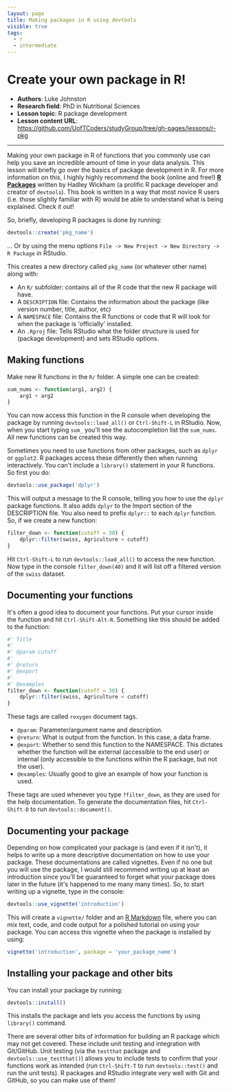 ```yaml
---
layout: page
title: Making packages in R using devtools
visible: true
tags:
  - r
  - intermediate
---
```


<!-- change visible to true if you want it on the site -->

# Create your own package in R!

 - **Authors**: Luke Johnston
 - **Research field**: PhD in Nutritional Sciences
 - **Lesson topic**: R package development
 - **Lesson content URL**: <https://github.com/UofTCoders/studyGroup/tree/gh-pages/lessons/r-pkg>
 
-----

Making your own package in R of functions that you commonly use can help you
save an incredible amount of time in your data analysis. This lesson will
briefly go over the basics of package development in R. For more information on
this, I highly highly recommend the book (online and free!) 
[**R Packages**](http://r-pkgs.had.co.nz/) written by Hadley Wickham (a prolific R
package developer and creator of `devtools`). This book is written in a way that
most novice R users (i.e. those slightly familiar with R) would be able to
understand what is being explained. Check it out!

So, briefly, developing R packages is done by running:

```r
devtools::create('pkg_name')
```

... Or by using the menu options `File -> New Project -> New Directory -> R Package` in RStudio.

This creates a new directory called `pkg_name` (or whatever other name) along with:

- An `R/` subfolder: contains all of the R code that the new R package will have.
- A `DESCRIPTION` file: Contains the information about the package (like version
number, title, author, etc)
- A `NAMESPACE` file: Contains the R functions or code that R will look for when
the package is 'officially' installed.
- An `.Rproj` file: Tells RStudio what the folder structure is used for (package
development) and sets RStudio options.

## Making functions

Make new R functions in the `R/` folder. A simple one can be created:

```r
sum_nums <- function(arg1, arg2) {
    arg1 + arg2
}
```

You can now access this function in the R console when developing the package by
running `devtools::load_all()` or `Ctrl-Shift-L` in RStudio. Now, when you start
typing `sum_` you'll see the autocompletion list the `sum_nums`. All new
functions can be created this way.

Sometimes you need to use functions from other packages, such as `dplyr` or
`ggplot2`. R packages access these differently then when running interactively.
You can't include a `library()` statement in your R functions. So first you do:

```r
devtools::use_package('dplyr')
```

This will output a message to the R console, telling you how to use the `dplyr`
package functions. It also adds `dplyr` to the Import section of the DESCRIPTION
file. You also need to prefix `dplyr::` to each `dplyr` function. So, if we
create a new function:

```r
filter_down <- function(cutoff = 30) {
    dplyr::filter(swiss, Agriculture < cutoff)
}
```

Hit `Ctrl-Shift-L` to run `devtools::load_all()` to access the new function. Now
type in the console `filter_down(40)` and it will list off a filtered version of
the `swiss` dataset.

## Documenting your functions

It's often a good idea to document your functions. Put your cursor inside the
function and hit `Ctrl-Shift-Alt-R`. Something like this should be added to the
function:

```r
#' Title
#'
#' @param cutoff 
#'
#' @return
#' @export
#'
#' @examples
filter_down <- function(cutoff = 30) {
    dplyr::filter(swiss, Agriculture < cutoff)
}
```

These tags are called `roxygen` document tags. 

- `@param`: Parameter/argument name and description.
- `@return`: What is output from the function. In this case, a data frame.
- `@export`: Whether to send this function to the NAMESPACE. This dictates
whether the function will be external (accessible to the end user) or internal
(only accessible to the functions within the R package, but not the user).
- `@examples`: Usually good to give an example of how your function is used.

These tags are used whenever you type `?filter_down`, as they are used for the
help documentation. To generate the documentation files, hit `Ctrl-Shift-D` to
run `devtools::document()`.

## Documenting your package

Depending on how complicated your package is (and even if it isn't), it helps to
write up a more descriptive documentation on how to use your package. These
documentations are called vignettes. Even if no one but you will use the
package, I would still recommend writing up at least an introduction since
you'll be guaranteed to forget what your package does later in the future (it's
happened to me many many times). So, to start writing up a vignette, type in the
console:

```r
devtools::use_vignette('introduction')
```

This will create a `vignette/` folder and an 
[R Markdown](http://rmarkdown.rstudio.com/) file, where you can mix text, code, and
code output for a polished tutorial on using your package. You can access this
vignette when the package is installed by using:

```r
vignette('introduction', package = 'your_package_name')
```

## Installing your package and other bits

You can install your package by running:

```r
devtools::install()
```

This installs the package and lets you access the functions by using `library()`
command.

There are several other bits of information for building an R package which may
not get covered. These include unit testing and integration with Git/GitHub.
Unit testing (via the `testthat` package and `devtools::use_testthat()`) allows
you to include tests to confirm that your functions work as intended (run 
`Ctrl-Shift-T` to run `devtools::test()` and run the unit tests). R packages and
RStudio integrate very well with Git and GitHub, so you can make use of them!

